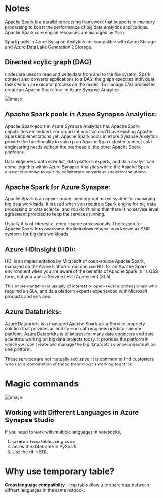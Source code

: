 # Notes

Apache Spark is a parallel processing framework that supports in-memory processing to boost the performance of big data analytics applications. 
Apache Spark core engine resources are managed by Yarn.

Spark pools in Azure Synapse Analytics are compatible with Azure Storage and Azure Data Lake Generation 2 Storage. 

## Directed acylic graph (DAG)
nodes are used to read and write data from and to the file system. 
Spark context also converts applications to a DAG, the graph executes individual tasks within an executor process on the nodes. To manage DAG processes, create an Apache Spark pool in Azure Synapse Analytics.

![image](https://github.com/user-attachments/assets/e9a480eb-ba99-4388-a81b-94b7e7e78a29)

## Apache Spark pools in Azure Synapse Analytics:
Apache Spark pools in Azure Synapse Analytics has Apache Spark capabilities embedded. For organizations that don’t have existing Apache Spark implementations yet, Apache Spark pools in Azure Synapse Analytics provide the functionality to spin up an Apache Spark cluster to meet data engineering needs without the overhead of the other Apache Spark platforms. 

Data engineers, data scientist, data platform experts, and data analyst can come together within Azure Synapse Analytics where the Apache Spark cluster is running to quickly collaborate on various analytical solutions.

## Apache Spark for Azure Synapse:
Apache Spark is an open-source, memory-optimized system for managing big data workloads, It is used when you require a Spark engine for big data processing or data science, and you don’t mind that there is no service level agreement provided to keep the services running. 

Usually it is of interest of open-source professionals. The reason for Apache Spark is to overcome the limitations of what was known as SMP systems for big data workloads.

## Azure HDInsight (HDI):
HDI is an implementation by Microsoft of open-source Apache Spark, managed on the Azure Platform. You can use HDI for an Apache Spark environment when you are aware of the benefits of Apache Spark in its OSS form, but you want a Service Level Agreement (SLA). 

This implementation is usually of interest to open-source professionals who required an SLA, and data platform experts experienced with Microsoft products and services.

## Azure Databricks:
Azure Databricks is a managed Apache Spark-as-a-Service propriety solution that provides an end-to-end data engineering/data science platform. Azure Databricks is of interest for many data engineers and data scientists working on big data projects today. It provides the platform in which you can create and manage the big data/data science projects all on one platform.

These services are not mutually exclusive. It is common to find customers who use a combination of these technologies working together.


# Magic commands

![image](https://github.com/user-attachments/assets/0ca4c5f0-9034-4f08-b064-9404aa68cb0c)

## Working with Different Languages in Azure Synapse Studio

If you need to work with multiple languages in notebooks,

1. create a temp table using scala
2. acces the dataframe in PySpark
3. Use the df in SQL

# Why use temporary table?

**Cross language compatibilty** - tmp tabls allow u to share data between diffrent languages in the same notbook.








































